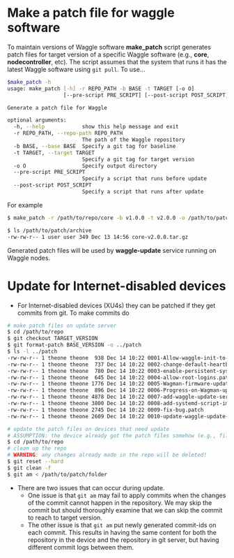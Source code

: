 # Make a patch file for waggle software

To maintain versions of Waggle software __make_patch__ script generates patch files for target version of a specific Waggle software (e.g., __core__, __nodecontroller__, etc). The script assumes that the system that runs it has the latest Waggle software using ```git pull```. To use...

```bash
$make_patch -h
usage: make_patch [-h] -r REPO_PATH -b BASE -t TARGET [-o O]
                  [--pre-script PRE_SCRIPT] [--post-script POST_SCRIPT]

Generate a patch file for Waggle

optional arguments:
  -h, --help            show this help message and exit
  -r REPO_PATH, --repo-path REPO_PATH
                        The path of the Waggle repository
  -b BASE, --base BASE  Specify a git tag for baseline
  -t TARGET, --target TARGET
                        Specify a git tag for target version
  -o O                  Specify output directory
  --pre-script PRE_SCRIPT
                        Specify a script that runs before update
  --post-script POST_SCRIPT
                        Specify a script that runs after update
```

For example
```bash
$ make_patch -r /path/to/repo/core -b v1.0.0 -t v2.0.0 -o /path/to/patch/archive --pre-script /path/to/the/script --post-script /path/to/the/script

$ ls /path/to/patch/archive
-rw-rw-r-- 1 user user 349 Dec 13 14:56 core-v2.0.0.tar.gz
```

Generated patch files will be used by __waggle-update__ service running on Waggle nodes.

# Update for Internet-disabled devices
* For Internet-disabled devices (XU4s) they can be patched if they get commits from git. To make commits do
```bash
# make patch files on update server
$ cd /path/to/repo
$ git checkout TARGET_VERSION
$ git format-patch BASE_VERSION -o ../patch
$ ls -l ../patch
-rw-rw-r-- 1 theone theone  938 Dec 14 10:22 0001-Allow-waggle-init-to-finish-when-booted-off-the-eMMC.patch
-rw-rw-r-- 1 theone theone  737 Dec 14 10:22 0002-change-default-heartbeat-mode.patch
-rw-rw-r-- 1 theone theone  780 Dec 14 10:22 0003-enable-persistent-systemd-journaling.patch
-rw-rw-r-- 1 theone theone  645 Dec 14 10:22 0004-allow-root-logins.patch
-rw-rw-r-- 1 theone theone 1776 Dec 14 10:22 0005-Wagman-firmware-update-scripts.patch
-rw-rw-r-- 1 theone theone  896 Dec 14 10:22 0006-Progress-on-Wagman-update-script.patch
-rw-rw-r-- 1 theone theone 4878 Dec 14 10:22 0007-add-waggle-update-service-in-progress.patch
-rw-rw-r-- 1 theone theone 3800 Dec 14 10:22 0008-add-systemd-script-improve-waggle-update.patch
-rw-rw-r-- 1 theone theone 2745 Dec 14 10:22 0009-fix-bug.patch
-rw-rw-r-- 1 theone theone 2609 Dec 14 10:22 0010-update-waggle-update-script.patch

# update the patch files on devices that need update
# ASSUMPTION: the device already got the patch files somehow (e.g., file transfer via C1+)
$ cd /path/to/repo
# clean up the repo
# WARNING: any changes already made in the repo will be deleted!
$ git reset --hard
$ git clean -f
$ git am < /path/to/patch/folder
```
* There are two issues that can occur during update.
  + One issue is that ```git am``` may fail to apply commits when the changes of the commit cannot happen in the repository. We may skip the commit but should thoroughly examine that we can skip the commit to reach to target version.
  + The other issue is that ```git am``` put newly generated commit-ids on each commit. This results in having the same content for both the repository in the device and the repository in git server, but having different commit logs between them. 
